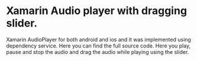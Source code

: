# Xamarin Audio player with dragging slider.
Xamarin AudioPlayer for both android and ios and it was implemented using dependency service. Here you can find the full source code.
Here you play, pause and stop the audio and drag the audio while playing using the slider.
